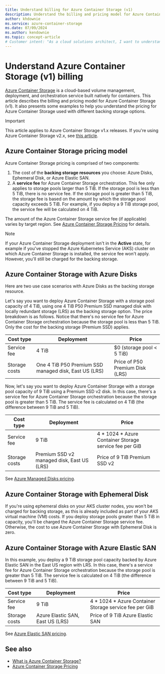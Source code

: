 ```yaml
---
title: Understand billing for Azure Container Storage (v1)
description: Understand the billing and pricing model for Azure Container Storage (v1), including backing storage costs and applicable service fees for orchestration.
author: khdownie
ms.service: azure-container-storage
ms.date: 07/09/2024
ms.author: kendownie
ms.topic: concept-article
# Customer intent: "As a cloud solutions architect, I want to understand the pricing model for Azure Container Storage (v1), so that I can accurately estimate costs based on backing storage options and service fees for different deployment scenarios."
---
```


# Understand Azure Container Storage (v1) billing

[Azure Container Storage](container-storage-introduction.md) is a cloud-based volume management, deployment, and orchestration service built natively for containers. This article describes the billing and pricing model for Azure Container Storage (v1). It also presents some examples to help you understand the pricing for Azure Container Storage used with different backing storage options.

> [!IMPORTANT]
> This article applies to Azure Container Storage v1.x releases. If you're using Azure Container Storage v2.x, see [this article](container-storage-billing.md).

## Azure Container Storage pricing model

Azure Container Storage pricing is comprised of two components:

1. The cost of the **backing storage resources** you choose: Azure Disks, Ephemeral Disk, or Azure Elastic SAN.
1. A **service fee** for Azure Container Storage orchestration. This fee only applies to storage pools larger than 5 TiB. If the storage pool is less than 5 TiB, there is no service fee. If the storage pool is greater than 5 TiB, the storage fee is based on the amount by which the storage pool capacity exceeds 5 TiB. For example, if you deploy a 9 TiB storage pool, the service fee will be calculated on 4 TiB.

The amount of the Azure Container Storage service fee (if applicable) varies by target region. See [Azure Container Storage Pricing](https://aka.ms/AzureContainerStoragePricingPage) for details.

> [!NOTE]
> If your Azure Container Storage deployment isn't in the **Active** state, for example if you've stopped the Azure Kubernetes Service (AKS) cluster on which Azure Container Storage is installed, the service fee won't apply. However, you'll still be charged for the backing storage.

## Azure Container Storage with Azure Disks

Here are two use case scenarios with Azure Disks as the backing storage resource.

Let's say you want to deploy Azure Container Storage with a storage pool capacity of 4 TiB, using one 4 TiB P50 Premium SSD managed disk with locally redundant storage (LRS) as the backing storage option. The price breakdown is as follows. Notice that there's no service fee for Azure Container Storage orchestration because the storage pool is less than 5 TiB. Only the cost for the backing storage (Premium SSD) applies.

| **Cost type** | **Deployment** | **Price**                 |
|---------------|----------------|---------------------------|
| Service fee   | 4 TiB          | $0 (storage pool < 5 TiB) |
| Storage costs | One 4 TiB P50 Premium SSD managed disk, East US (LRS) | Price of P50 Premium Disk (LRS) |

Now, let's say you want to deploy Azure Container Storage with a storage pool capacity of 9 TiB using a Premium SSD v2 disk. In this case, there's a service fee for Azure Container Storage orchestration because the storage pool is greater than 5 TiB. The service fee is calculated on 4 TiB (the difference between 9 TiB and 5 TiB).

| **Cost type** | **Deployment** | **Price**                 |
|---------------|----------------|---------------------------|
| Service fee   | 9 TiB          | 4 * 1024 * Azure Container Storage service fee per GiB |
| Storage costs | Premium SSD v2 managed disk, East US (LRS) | Price of 9 TiB Premium SSD v2 |

See [Azure Managed Disks pricing](https://azure.microsoft.com/pricing/details/managed-disks/).

## Azure Container Storage with Ephemeral Disk

If you're using ephemeral disks on your AKS cluster nodes, you won't be charged for backing storage, as this is already included as part of your AKS virtual machine (VM) costs. If you deploy storage pools greater than 5 TiB in capacity, you'll be charged the Azure Container Storage service fee. Otherwise, the cost to use Azure Container Storage with Ephemeral Disk is zero.

## Azure Container Storage with Azure Elastic SAN

In this example, you deploy a 9 TiB storage pool capacity backed by Azure Elastic SAN in the East US region with LRS. In this case, there's a service fee for Azure Container Storage orchestration because the storage pool is greater than 5 TiB. The service fee is calculated on 4 TiB (the difference between 9 TiB and 5 TiB).

| **Cost type** | **Deployment** | **Price**                 |
|---------------|----------------|---------------------------|
| Service fee   | 9 TiB          | 4 * 1024 * Azure Container Storage service fee per GiB |
| Storage costs | Azure Elastic SAN, East US (LRS) | Price of 9 TiB Azure Elastic SAN |

See [Azure Elastic SAN pricing](https://azure.microsoft.com/pricing/details/elastic-san/).

## See also

- [What is Azure Container Storage?](container-storage-introduction.md)
- [Azure Container Storage Pricing](https://aka.ms/AzureContainerStoragePricingPage)
